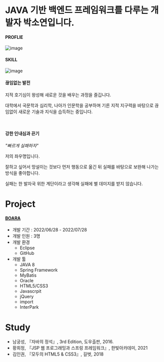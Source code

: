 # JAVA 기반 백엔드 프레임워크를 다루는 개발자 박소연입니다.

#### PROFLIE

![image](https://user-images.githubusercontent.com/100174682/193555450-df9b0f91-3775-4c0d-bc79-db7c65e2805b.png)


#### SKILL

![image](https://user-images.githubusercontent.com/100174682/193554578-9b522238-5a0f-455e-86e7-7628992c2526.png)

#### 끊임없는 발전

지적 호기심이 왕성해 새로운 것을 배우는 과정을 즐깁니다.

대학에서 국문학과 심리학, 나아가 인문학을 공부하며 기른 지적 지구력을 바탕으로 끊임없이 새로운 기술과 지식을 습득하는 중입니다.

&nbsp;

#### 강한 인내심과 끈기


*"빠르게 실패하자"*


저의 좌우명입니다.

잘하고 싶어서 망설이는 것보다 먼저 행동으로 옮긴 뒤 실패를 바탕으로 보완해 나가는 방식을 좋아합니다.

실패는 한 발자국  위한 계단이라고 생각해 실패에 별 데미지를 받지 않습니다.



# Project

#### [BOARA](https://github.com/jerryc2uu/Boara)
* 개발 기간 : 2022/06/28 - 2022/07/28
* 개발 인원 : 3명
* 개발 환경
  * Eclipse
  * GitHub
* 개발 툴  
  * JAVA 8
  * Spring Framework
  * MyBatis
  * Oracle
  * HTML5/CSS3
  * Javascrpit
  * jQuery
  * import
  * InterPark

# Study

* 남궁성, 『자바의 정석』, 3rd Edition, 도우출판, 2016.
* 황희정, 『JSP 웹 프로그래밍과 스프링 프레임워크』, 한빛아카데미, 2021
* 김인권, 『모두의 HTML5 & CSS3』, 길벗, 2018

